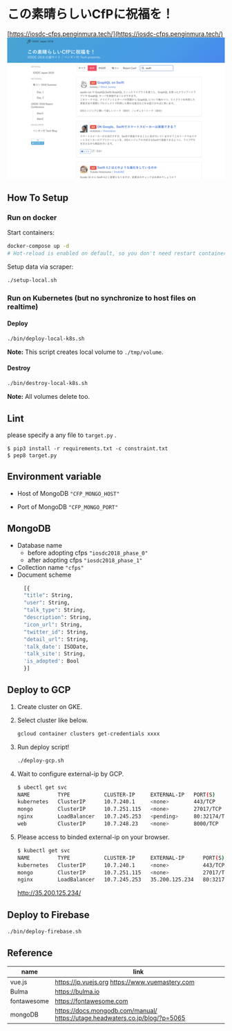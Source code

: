 # この素晴らしいCfPに祝福を！

[https://iosdc-cfps.penginmura.tech/](https://iosdc-cfps.penginmura.tech/)
![screenshot](doc/image/screenshot.png)

## How To Setup

### Run on docker

Start containers:

```bash
docker-compose up -d
# Hot-reload is enabled on default, so you don't need restart containers in most case.
```

Setup data via scraper:

```bash
./setup-local.sh
```

### Run on Kubernetes (but no synchronize to host files on realtime)

#### Deploy

```bash
./bin/deploy-local-k8s.sh
```

**Note:**
This script creates local volume to `./tmp/volume`.

#### Destroy

```bash
./bin/destroy-local-k8s.sh
```

**Note:**
All volumes delete too.

## Lint

please specify a any file to `target.py` .
```
$ pip3 install -r requirements.txt -c constraint.txt
$ pep8 target.py
```

## Environment variable
* Host of MongoDB
 `"CFP_MONGO_HOST"`

* Port of MongoDB
 `"CFP_MONGO_PORT"`

## MongoDB
* Database name
  * before adopting cfps
    `"iosdc2018_phase_0"`
  * after adopting cfps
    `"iosdc2018_phase_1"`
* Collection name
    `"cfps"`
* Document scheme
  ```python
    [{
    "title": String,
    "user": String,
    "talk_type": String,
    "description": String,
    "icon_url": String,
    "twitter_id": String,
    "detail_url": String,
    'talk_date': ISODate,
    'talk_site': String,
    'is_adopted': Bool
    }]
  ```

## Deploy to GCP

1. Create cluster on GKE.
2. Select cluster like below.
    ```sh
    gcloud container clusters get-credentials xxxx
    ```

3. Run deploy script!

    ```sh
    ./deploy-gcp.sh
    ```
4. Wait to configure external-ip by GCP.
    ```sh
    $ ubectl get svc
    NAME         TYPE           CLUSTER-IP     EXTERNAL-IP   PORT(S)        AGE
    kubernetes   ClusterIP      10.7.240.1     <none>        443/TCP        7m
    mongo        ClusterIP      10.7.251.115   <none>        27017/TCP      10s
    nginx        LoadBalancer   10.7.245.253   <pending>     80:32174/TCP   9s
    web          ClusterIP      10.7.248.23    <none>        8000/TCP       9s
    ```

5. Please access to binded external-ip on your browser.
    ```sh
    $ kubectl get svc
    NAME         TYPE           CLUSTER-IP     EXTERNAL-IP      PORT(S)        AGE
    kubernetes   ClusterIP      10.7.240.1     <none>           443/TCP        9m
    mongo        ClusterIP      10.7.251.115   <none>           27017/TCP      2m
    nginx        LoadBalancer   10.7.245.253   35.200.125.234   80:32174/TCP   1m
    ```

    http://35.200.125.234/

## Deploy to Firebase

```sh
./bin/deploy-firebase.sh
```

## Reference

| name | link |
|-------|-------|
|vue.js | https://jp.vuejs.org https://www.vuemastery.com |
|Bulma | https://bulma.io |
| fontawesome | https://fontawesome.com |
| mongoDB | https://docs.mongodb.com/manual/ https://utage.headwaters.co.jp/blog/?p=5065 |
